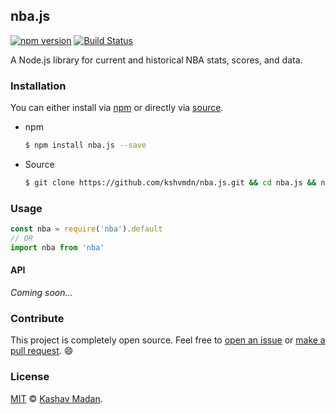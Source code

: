 ## nba.js 

[![npm version](https://badge.fury.io/js/nba.js.svg)](https://badge.fury.io/js/nba.js) [![Build Status](https://travis-ci.org/kshvmdn/nba.js.svg?branch=master)](https://travis-ci.org/kshvmdn/nba.js)

A Node.js library for current and historical NBA stats, scores, and data.

### Installation

You can either install via [npm](https://npmjs.com/package/nba.js) or directly via [source](https://github.com/kshvmdn/nba.js/archive/master.zip).

- npm

  ```sh
  $ npm install nba.js --save
  ```

- Source

  ```sh
  $ git clone https://github.com/kshvmdn/nba.js.git && cd nba.js && npm install
  ```

### Usage

```js
const nba = require('nba').default
// OR
import nba from 'nba'
```

#### API

_Coming soon..._

### Contribute

This project is completely open source. Feel free to [open an issue](https://github.com/kshvmdn/nba.js/issues) or [make a pull request](https://github.com/kshvmdn/nba.js/pulls). :smile:

### License

[MIT](./LICENSE) © [Kashav Madan](http://kshvmdn.com).
